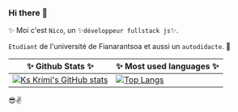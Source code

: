### Hi there 👋

 ✨ Moi c'est `Nico`, un ✨`développeur fullstack js`✨.
 
`Etudiant` de l'université de Fianarantsoa et aussi un `autodidacte`. 🤩

✨ Github Stats ✨                                                                                                                                            | ✨ Most used languages ✨    |
------------------------------------------------------------------------------------------------------------------------------------------------------------ | ---------------------------- |
 [![Ks Krimi's GitHub stats](https://github-readme-stats.vercel.app/api?username=ks-krimi&theme=tokyonight)](https://github.com/ks-krimi/github-readme-stats)| [![Top Langs](https://github-readme-stats.vercel.app/api/top-langs/?username=ks-krimi&theme=tokyonight&layout=compact)](https://github.com/ks-krimi/github-readme-stats)
 
 
😎✌️
 
 
<!--
**ks-krimi/ks-krimi** is a ✨ _special_ ✨ repository because its `README.md` (this file) appears on your GitHub profile.

Here are some ideas to get you started:

- 🔭 I’m currently working on ...
- 🌱 I’m currently learning ...
- 👯 I’m looking to collaborate on ...
- 🤔 I’m looking for help with ...
- 💬 Ask me about ...
- 📫 How to reach me: ...
- 😄 Pronouns: ...
- ⚡ Fun fact: ...
-->
